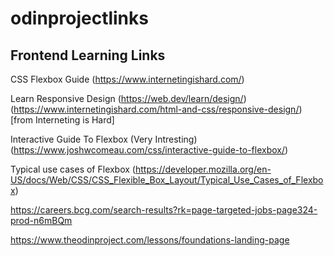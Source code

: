 # odinprojectlinks

## Frontend Learning Links 


CSS Flexbox Guide 
(https://www.internetingishard.com/)

Learn Responsive Design
(https://web.dev/learn/design/)
(https://www.internetingishard.com/html-and-css/responsive-design/) [from Interneting is Hard]

Interactive Guide To Flexbox (Very Intresting)
(https://www.joshwcomeau.com/css/interactive-guide-to-flexbox/)

Typical use cases of Flexbox
(https://developer.mozilla.org/en-US/docs/Web/CSS/CSS_Flexible_Box_Layout/Typical_Use_Cases_of_Flexbox)


https://careers.bcg.com/search-results?rk=page-targeted-jobs-page324-prod-n6mBQm

https://www.theodinproject.com/lessons/foundations-landing-page
